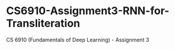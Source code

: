 # CS6910-Assignment3-RNN-for-Transliteration
CS 6910 (Fundamentals of Deep Learning) - Assignment 3
